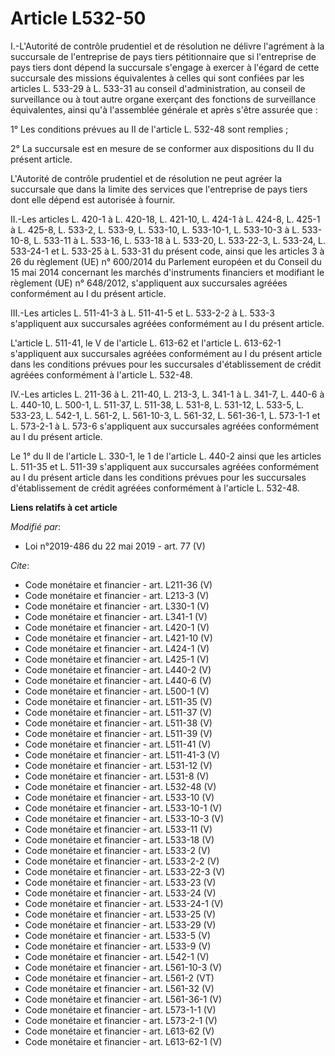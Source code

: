 # Article L532-50

I.-L'Autorité de contrôle prudentiel et de résolution ne délivre l'agrément à la succursale de l'entreprise de pays tiers
pétitionnaire que si l'entreprise de pays tiers dont dépend la succursale s'engage à exercer à l'égard de cette succursale
des missions équivalentes à celles qui sont confiées par les articles L. 533-29 à L. 533-31 au conseil d'administration, au
conseil de surveillance ou à tout autre organe exerçant des fonctions de surveillance équivalentes, ainsi qu'à l'assemblée
générale et après s'être assurée que : 

1° Les conditions prévues au II de l'article L. 532-48 sont remplies ; 

2° La succursale est en mesure de se conformer aux dispositions du II du présent article. 

L'Autorité de contrôle prudentiel et de résolution ne peut agréer la succursale que dans la limite des services que
l'entreprise de pays tiers dont elle dépend est autorisée à fournir. 

II.-Les articles L. 420-1 à L. 420-18, L. 421-10, L. 424-1 à L. 424-8, L. 425-1 à L. 425-8, L. 533-2, L. 533-9, L. 533-10, L.
533-10-1, L. 533-10-3 à L. 533-10-8, L. 533-11 à L. 533-16, L. 533-18 à L. 533-20, L. 533-22-3, L. 533-24, L. 533-24-1 et L.
533-25 à L. 533-31 du présent code, ainsi que les articles 3 à 26 du règlement (UE) n° 600/2014 du Parlement européen et du
Conseil du 15 mai 2014 concernant les marchés d'instruments financiers et modifiant le règlement (UE) n° 648/2012,
s'appliquent aux succursales agréées conformément au I du présent article. 

III.-Les articles L. 511-41-3 à L. 511-41-5 et L. 533-2-2 à L. 533-3 s'appliquent aux succursales agréées conformément au I
du présent article. 

L'article L. 511-41, le V de l'article L. 613-62 et l'article L. 613-62-1 s'appliquent aux succursales agréées conformément
au I du présent article dans les conditions prévues pour les succursales d'établissement de crédit agréées conformément à
l'article L. 532-48. 

IV.-Les articles L. 211-36 à L. 211-40, L. 213-3, L. 341-1 à L. 341-7, L. 440-6 à L. 440-10, L. 500-1, L. 511-37, L. 511-38,
L. 531-8, L. 531-12, L. 533-5, 
L. 533-23, L. 542-1, L. 561-2, L. 561-10-3, L. 561-32, L. 561-36-1, L. 573-1-1 et L. 573-2-1 à L. 573-6 s'appliquent aux
succursales agréées conformément au I du présent article. 

Le 1° du II de l'article L. 330-1, le 1 de l'article L. 440-2 ainsi que les articles L. 511-35 et L. 511-39 s'appliquent aux
succursales agréées conformément au I du présent article dans les conditions prévues pour les succursales d'établissement de
crédit agréées conformément à l'article L. 532-48.

**Liens relatifs à cet article**

_Modifié par_:

  - Loi n°2019-486 du 22 mai 2019 - art. 77 (V)

_Cite_:

  - Code monétaire et financier - art. L211-36 (V)
  - Code monétaire et financier - art. L213-3 (V)
  - Code monétaire et financier - art. L330-1 (V)
  - Code monétaire et financier - art. L341-1 (V)
  - Code monétaire et financier - art. L420-1 (V)
  - Code monétaire et financier - art. L421-10 (V)
  - Code monétaire et financier - art. L424-1 (V)
  - Code monétaire et financier - art. L425-1 (V)
  - Code monétaire et financier - art. L440-2 (V)
  - Code monétaire et financier - art. L440-6 (V)
  - Code monétaire et financier - art. L500-1 (V)
  - Code monétaire et financier - art. L511-35 (V)
  - Code monétaire et financier - art. L511-37 (V)
  - Code monétaire et financier - art. L511-38 (V)
  - Code monétaire et financier - art. L511-39 (V)
  - Code monétaire et financier - art. L511-41 (V)
  - Code monétaire et financier - art. L511-41-3 (V)
  - Code monétaire et financier - art. L531-12 (V)
  - Code monétaire et financier - art. L531-8 (V)
  - Code monétaire et financier - art. L532-48 (V)
  - Code monétaire et financier - art. L533-10 (V)
  - Code monétaire et financier - art. L533-10-1 (V)
  - Code monétaire et financier - art. L533-10-3 (V)
  - Code monétaire et financier - art. L533-11 (V)
  - Code monétaire et financier - art. L533-18 (V)
  - Code monétaire et financier - art. L533-2 (V)
  - Code monétaire et financier - art. L533-2-2 (V)
  - Code monétaire et financier - art. L533-22-3 (V)
  - Code monétaire et financier - art. L533-23 (V)
  - Code monétaire et financier - art. L533-24 (V)
  - Code monétaire et financier - art. L533-24-1 (V)
  - Code monétaire et financier - art. L533-25 (V)
  - Code monétaire et financier - art. L533-29 (V)
  - Code monétaire et financier - art. L533-5 (V)
  - Code monétaire et financier - art. L533-9 (V)
  - Code monétaire et financier - art. L542-1 (V)
  - Code monétaire et financier - art. L561-10-3 (V)
  - Code monétaire et financier - art. L561-2 (VT)
  - Code monétaire et financier - art. L561-32 (V)
  - Code monétaire et financier - art. L561-36-1 (V)
  - Code monétaire et financier - art. L573-1-1 (V)
  - Code monétaire et financier - art. L573-2-1 (V)
  - Code monétaire et financier - art. L613-62 (V)
  - Code monétaire et financier - art. L613-62-1 (V)

